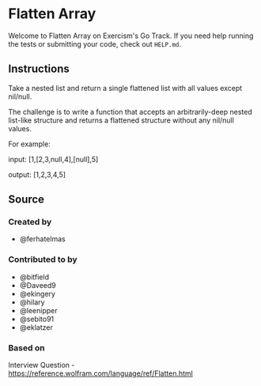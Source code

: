 # Flatten Array

Welcome to Flatten Array on Exercism's Go Track.
If you need help running the tests or submitting your code, check out `HELP.md`.

## Instructions

Take a nested list and return a single flattened list with all values except nil/null.

The challenge is to write a function that accepts an arbitrarily-deep nested list-like structure and returns a flattened structure without any nil/null values.

For example:

input: [1,[2,3,null,4],[null],5]

output: [1,2,3,4,5]

## Source

### Created by

- @ferhatelmas

### Contributed to by

- @bitfield
- @Daveed9
- @ekingery
- @hilary
- @leenipper
- @sebito91
- @eklatzer

### Based on

Interview Question - https://reference.wolfram.com/language/ref/Flatten.html